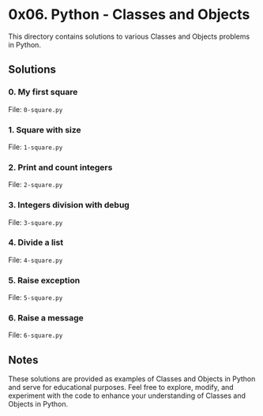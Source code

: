 # 0x06. Python - Classes and Objects 

This directory contains solutions to various Classes and Objects problems in Python.

## Solutions

### 0. My first square

File: `0-square.py`

### 1. Square with size

File: `1-square.py`

### 2. Print and count integers

File: `2-square.py`

### 3. Integers division with debug 

File: `3-square.py`

### 4. Divide a list

File: `4-square.py`

### 5. Raise exception

File: `5-square.py`

### 6. Raise a message

File: `6-square.py`

## Notes

These solutions are provided as examples of Classes and Objects in Python and serve for educational purposes. Feel free to explore, modify, and experiment with the code to enhance your understanding of Classes and Objects in Python.

